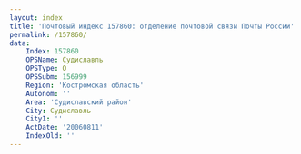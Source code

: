 ```yaml
---
layout: index
title: 'Почтовый индекс 157860: отделение почтовой связи Почты России'
permalink: /157860/
data:
    Index: 157860
    OPSName: Судиславль
    OPSType: О
    OPSSubm: 156999
    Region: 'Костромская область'
    Autonom: ''
    Area: 'Судиславский район'
    City: Судиславль
    City1: ''
    ActDate: '20060811'
    IndexOld: ''
---
```

